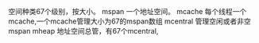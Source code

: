 空间种类67个级别，按大小。
mspan  一个地址空间。
mcache  每个线程一个mcache,一个mcache管理大小为67的mspan数组
mcentral 管理空闲或者非空mspan
mheap  地址空间总管，有67个mcentral,
